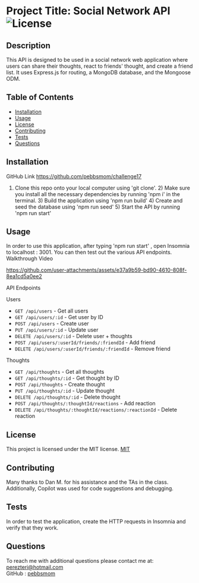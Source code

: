 # Project Title: Social Network API ![License](https://img.shields.io/badge/License-MIT-yellow.svg)
## Description 
This API is designed to be used in a social network web application where users can share their thoughts, react to friends' thought, and create a friend list.  It uses Express.js for routing, a MongoDB database, and the Mongoose ODM.  
## Table of Contents
* [Installation](#installation)
* [Usage](#usage)
* [License](#license)
* [Contributing](#contributing)
* [Tests](#tests)
* [Questions](#questions)
## Installation
GitHub Link https://github.com/pebbsmom/challenge17
1) Clone this repo onto your local computer using 'git clone'. 2) Make sure you install all the necessary dependencies by running 'npm i' in the terminal. 3) Build the application using 'npm run build' 4) Create and seed the database using 'npm run seed' 5) Start the API by running 'npm run start'
## Usage
In order to use this application, after typing 'npm run start' , open Insomnia to localhost : 3001.  You can then test out the various API endpoints.
Walkthrough Video 







https://github.com/user-attachments/assets/e37a9b59-bd90-4610-808f-8ea1cd5a0ee2


API Endpoints

Users

- `GET /api/users` - Get all users
- `GET /api/users/:id` - Get user by ID
- `POST /api/users` - Create user
- `PUT /api/users/:id` - Update user
- `DELETE /api/users/:id` - Delete user + thoughts
- `POST /api/users/:userId/friends/:friendId` - Add friend
- `DELETE /api/users/:userId/friends/:friendId` - Remove friend

 Thoughts

- `GET /api/thoughts` - Get all thoughts
- `GET /api/thoughts/:id` - Get thought by ID
- `POST /api/thoughts` - Create thought
- `PUT /api/thoughts/:id` - Update thought
- `DELETE /api/thoughts/:id` - Delete thought
- `POST /api/thoughts/:thoughtId/reactions` - Add reaction
- `DELETE /api/thoughts/:thoughtId/reactions/:reactionId` - Delete reaction
 
## License
This project is licensed under the MIT license. [MIT](https://opensource.org/licenses/MIT)
## Contributing
Many thanks to Dan M. for his assistance and the TAs in the class.  Additionally, Copilot was used for code suggestions and debugging.
## Tests
In order to test the application, create the HTTP requests in Insomnia and verify that they work.  
## Questions
To reach me with additional questions please contact me at:
perezteri@hotmail.com  
GitHub : [pebbsmom](https://github.com/pebbsmom)




